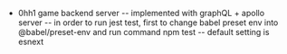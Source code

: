 - 0hh1 game backend server
-- implemented with graphQL + apollo server
-- in order to run jest test, first to change babel preset env into @babel/preset-env and run command npm test
-- default setting is esnext
